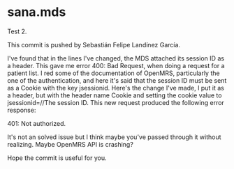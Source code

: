 sana.mds
========
Test 2.

This commit is pushed by Sebastián Felipe Landínez García.

I've found that in the lines I've changed, the MDS attached its session ID as a header. This gave me error 400: Bad Request, when doing a
request for a patient list. I red some of the documentation of OpenMRS, particularly the one of the authentication, and here it's said
that the session ID must be sent as a Cookie with the key jsessionid. Here's the change I've made, I put it as a header, but with the 
header name Cookie and setting the cookie value to jsessionid=//The session ID. This new request produced the following error response:

401: Not authorized.

It's not an solved issue but I think maybe you've passed through it without realizing. Maybe OpenMRS API is crashing?

Hope the commit is useful for you.
